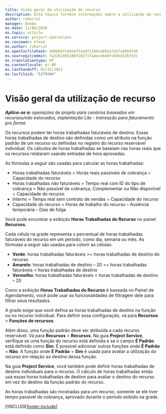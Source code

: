 ```yaml
---
title: Visão geral da utilização de recurso
description: Este tópico fornece informações sobre a utilização do recurso no Project Operations.
author: ruhercul
manager: Annbe
ms.date: 11/05/2020
ms.topic: article
ms.service: project-operations
ms.reviewer: kfend
ms.author: ruhercul
ms.openlocfilehash: 4d66b5fc642ef53adf1169ce891a7a5fa26b07d6
ms.sourcegitcommit: fa32b1893286f20271fa4ec4be8fc68bd135f53c
ms.translationtype: HT
ms.contentlocale: pt-BR
ms.lasthandoff: 02/15/2021
ms.locfileid: "5279304"
---
```

# <a name="resource-utilization-overview"></a>Visão geral da utilização de recurso

_**Aplica-se a:** operações de projeto para cenários baseados em recursos/não estocados, implantação Lite - transação para faturamento pro forma_

Os recursos podem ter horas trabalhadas faturáveis de destino. Essas horas trabalhadas de destino são definidas como um atributo na função padrão de um recurso ou definidas no registro do recurso reservável individual. Os cálculos de horas trabalhadas se baseiam nas horas reais que os recursos relataram usando entradas de hora aprovadas.

As fórmulas a seguir são usadas para calcular as horas trabalhadas:

  - Horas trabalhadas faturáveis = Horas reais passíveis de cobrança ÷ Capacidade do recurso
  - Horas trabalhadas não faturáveis = Tempo real com ID do tipo de cobrança = Não passível de cobrança, Complementar ou Não disponível ÷ Capacidade do recurso
  - Interno = Tempo real sem contrato de vendas ÷ Capacidade do recurso
  - Capacidade do recurso = Horas de trabalho do recurso – Ausência temporária – Dias de folga

Você pode encontrar a exibição **Horas Trabalhadas do Recurso** no painel **Recursos**.

Cada célula na grade representa o percentual de horas trabalhadas faturáveis do recurso em um período, como dia, semana ou mês. As fórmulas a seguir são usadas para colorir as células:

  - **Verde**: horas trabalhadas faturáveis >= horas trabalhadas de destino do recurso
  - **Amarelo**: horas trabalhadas de destino – 20 <= horas trabalhadas faturáveis < horas trabalhadas de destino
  - **Vermelho**: horas trabalhadas faturáveis < horas trabalhadas de destino – 20

Como a exibição **Horas Trabalhadas do Recurso** é baseada no Painel de Agendamento, você pode usar as funcionalidades de filtragem dele para filtrar seus resultados.

A grade exige que você defina as horas trabalhadas de destino na função ou no recurso individual. Para definir essa configuração, vá para **Recursos** > **Funções de recursos**.

Além disso, uma função padrão deve ser atribuída a cada recurso reservável. Vá para **Recursos** > **Recursos**. Na guia **Project Service**, verifique se uma função do recurso está definida e se o campo **É Padrão** está definido como **Sim**. É possível adicionar outras funções onde **É Padrão** = **Não**. A função onde **É Padrão** = **Sim** é usada para avaliar a utilização do recurso em relação ao destino dessa função.

Na guia **Project Service**, você também pode definir horas trabalhadas de destino individuais para o recurso. O cálculo de horas trabalhadas então usa essas horas trabalhadas de destino para avaliar o destino do recurso em vez do destino da função padrão do recurso.

As horas trabalhadas são mostradas para um recurso, somente se ele tiver tempo passível de cobrança, aprovado durante o período exibido na grade.


[!INCLUDE[footer-include](../includes/footer-banner.md)]